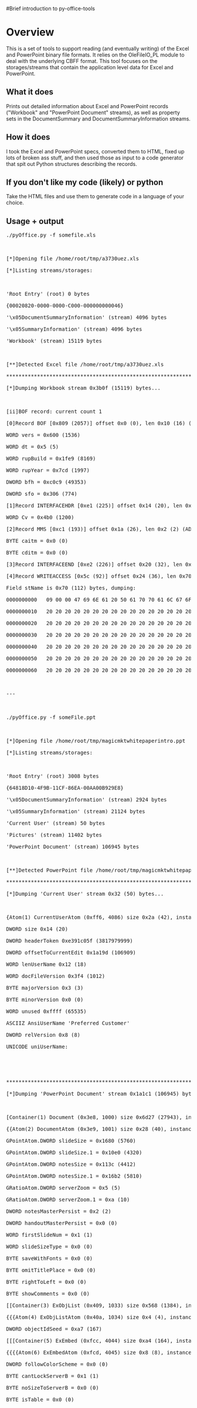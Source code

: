 #Brief introduction to py-office-tools

# Overview #

This is a set of tools to support reading (and eventually writing) of the Excel and PowerPoint binary file formats. It relies on the OleFileIO\_PL module to deal with the underlying CBFF format. This tool focuses on the storages/streams that contain the application level data for Excel and PowerPoint.

## What it does ##

Prints out detailed information about Excel and PowerPoint records ("Workbook" and "PowerPoint Document" streams), as well as property sets in the DocumentSummary and DocumentSummaryInformation streams.

## How it does ##

I took the Excel and PowerPoint specs, converted them to HTML, fixed up lots of broken ass stuff, and then used those as input to a code generator that spit out Python structures describing the records.

## If you don't like my code (likely) or python ##

Take the HTML files and use them to generate code in a language of your choice.

## Usage + output ##
<pre>
./pyOffice.py -f somefile.xls<br>
<br>
[*]Opening file /home/root/tmp/a3730uez.xls<br>
[*]Listing streams/storages:<br>
<br>
'Root Entry' (root) 0 bytes<br>
{00020820-0000-0000-C000-000000000046}<br>
'\x05DocumentSummaryInformation' (stream) 4096 bytes<br>
'\x05SummaryInformation' (stream) 4096 bytes<br>
'Workbook' (stream) 15119 bytes<br>
<br>
[**]Detected Excel file /home/root/tmp/a3730uez.xls<br>
********************************************************************************<br>
[*]Dumping Workbook stream 0x3b0f (15119) bytes...<br>
<br>
[ii]BOF record: current count 1<br>
[0]Record BOF [0x809 (2057)] offset 0x0 (0), len 0x10 (16) (Beginning of File)<br>
WORD vers = 0x600 (1536)<br>
WORD dt = 0x5 (5)<br>
WORD rupBuild = 0x1fe9 (8169)<br>
WORD rupYear = 0x7cd (1997)<br>
DWORD bfh = 0xc0c9 (49353)<br>
DWORD sfo = 0x306 (774)<br>
[1]Record INTERFACEHDR [0xe1 (225)] offset 0x14 (20), len 0x2 (2) (Beginning of User Interface Records)<br>
WORD Cv = 0x4b0 (1200)<br>
[2]Record MMS [0xc1 (193)] offset 0x1a (26), len 0x2 (2) (ADDMENU/DELMENU Record Group Count)<br>
BYTE caitm = 0x0 (0)<br>
BYTE cditm = 0x0 (0)<br>
[3]Record INTERFACEEND [0xe2 (226)] offset 0x20 (32), len 0x0 (0) (End of User Interface Records)<br>
[4]Record WRITEACCESS [0x5c (92)] offset 0x24 (36), len 0x70 (112) (Write Access User Name)<br>
Field stName is 0x70 (112) bytes, dumping:<br>
0000000000   09 00 00 47 69 6E 61 20 50 61 70 70 61 6C 67 6F    ...Gina Pappalgo<br>
0000000010   20 20 20 20 20 20 20 20 20 20 20 20 20 20 20 20<br>
0000000020   20 20 20 20 20 20 20 20 20 20 20 20 20 20 20 20<br>
0000000030   20 20 20 20 20 20 20 20 20 20 20 20 20 20 20 20<br>
0000000040   20 20 20 20 20 20 20 20 20 20 20 20 20 20 20 20<br>
0000000050   20 20 20 20 20 20 20 20 20 20 20 20 20 20 20 20<br>
0000000060   20 20 20 20 20 20 20 20 20 20 20 20 20 20 20 20<br>
<br>
---<br>
<br>
./pyOffice.py -f someFile.ppt<br>
<br>
[*]Opening file /home/root/tmp/magicmktwhitepaperintro.ppt<br>
[*]Listing streams/storages:<br>
<br>
'Root Entry' (root) 3008 bytes<br>
{64818D10-4F9B-11CF-86EA-00AA00B929E8}<br>
'\x05DocumentSummaryInformation' (stream) 2924 bytes<br>
'\x05SummaryInformation' (stream) 21124 bytes<br>
'Current User' (stream) 50 bytes<br>
'Pictures' (stream) 11402 bytes<br>
'PowerPoint Document' (stream) 106945 bytes<br>
<br>
[**]Detected PowerPoint file /home/root/tmp/magicmktwhitepaperintro.ppt<br>
********************************************************************************<br>
[*]Dumping 'Current User' stream 0x32 (50) bytes...<br>
<br>
{Atom(1) CurrentUserAtom (0xff6, 4086) size 0x2a (42), instance 0x0 version 0x0 [offset 0x0 (0)]<br>
DWORD size 0x14 (20)<br>
DWORD headerToken 0xe391c05f (3817979999)<br>
DWORD offsetToCurrentEdit 0x1a19d (106909)<br>
WORD lenUserName 0x12 (18)<br>
WORD docFileVersion 0x3f4 (1012)<br>
BYTE majorVersion 0x3 (3)<br>
BYTE minorVersion 0x0 (0)<br>
WORD unused 0xffff (65535)<br>
ASCIIZ AnsiUserName 'Preferred Customer'<br>
DWORD relVersion 0x8 (8)<br>
UNICODE uniUserName:<br>
<br>
<br>
********************************************************************************<br>
[*]Dumping 'PowerPoint Document' stream 0x1a1c1 (106945) bytes...<br>
<br>
[Container(1) Document (0x3e8, 1000) size 0x6d27 (27943), instance 0x0 version 0xf [offset 0x0 (0)]<br>
{{Atom(2) DocumentAtom (0x3e9, 1001) size 0x28 (40), instance 0x0 version 0x1 [offset 0x8 (8)]<br>
GPointAtom.DWORD slideSize = 0x1680 (5760)<br>
GPointAtom.DWORD slideSize.1 = 0x10e0 (4320)<br>
GPointAtom.DWORD notesSize = 0x113c (4412)<br>
GPointAtom.DWORD notesSize.1 = 0x16b2 (5810)<br>
GRatioAtom.DWORD serverZoom = 0x5 (5)<br>
GRatioAtom.DWORD serverZoom.1 = 0xa (10)<br>
DWORD notesMasterPersist = 0x2 (2)<br>
DWORD handoutMasterPersist = 0x0 (0)<br>
WORD firstSlideNum = 0x1 (1)<br>
WORD slideSizeType = 0x0 (0)<br>
BYTE saveWithFonts = 0x0 (0)<br>
BYTE omitTitlePlace = 0x0 (0)<br>
BYTE rightToLeft = 0x0 (0)<br>
BYTE showComments = 0x0 (0)<br>
[[Container(3) ExObjList (0x409, 1033) size 0x568 (1384), instance 0x0 version 0xf [offset 0x38 (56)]<br>
{{{Atom(4) ExObjListAtom (0x40a, 1034) size 0x4 (4), instance 0x0 version 0x0 [offset 0x40 (64)]<br>
DWORD objectIdSeed = 0xa7 (167)<br>
[[[Container(5) ExEmbed (0xfcc, 4044) size 0xa4 (164), instance 0x0 version 0xf [offset 0x4c (76)]<br>
{{{{Atom(6) ExEmbedAtom (0xfcd, 4045) size 0x8 (8), instance 0x0 version 0x0 [offset 0x54 (84)]<br>
DWORD followColorScheme = 0x0 (0)<br>
BYTE cantLockServerB = 0x1 (1)<br>
BYTE noSizeToServerB = 0x0 (0)<br>
BYTE isTable = 0x0 (0)<br>
<br>
</pre>